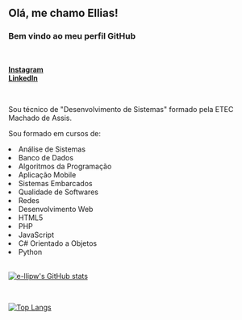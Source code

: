 <!-- README Utilizado no perfil do GitHub -->
## Olá, me chamo Ellias!
### Bem vindo ao meu perfil GitHub

<br>

[**Instagram**](https://instagram.com/_ellipw) <br>
[**LinkedIn**](https://linkedin.com/in/elliws)

<br>

<p> Sou técnico de "Desenvolvimento de Sistemas" formado pela ETEC Machado de Assis. </p>
<p> Sou formado em cursos de: </ps>
<li> Análise de Sistemas </li>
<li> Banco de Dados </li>
<li> Algoritmos da Programação </li>
<li> Aplicação Mobile </li>
<li> Sistemas Embarcados </li>
<li> Qualidade de Softwares </li>
<li> Redes </li>
<li> Desenvolvimento Web </li>
<li> HTML5 </li>
<li> PHP </li>
<li> JavaScript </li>
<li> C# Orientado a Objetos </li>
<li> Python </li>

<br>

[![e-llipw's GitHub stats](https://github-readme-stats.vercel.app/api?username=e-llipw&show_icons=true&theme=transparent)](https://github.com/e-llipw)

<br>

[![Top Langs](https://github-readme-stats.vercel.app/api/top-langs/?username=e-llipw&theme=transparent)](https://github.com/e-llipw)
